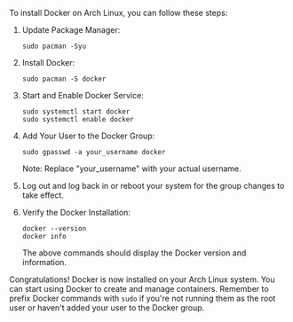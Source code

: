 To install Docker on Arch Linux, you can follow these steps:

1. Update Package Manager:
   ```
   sudo pacman -Syu
   ```

2. Install Docker:
   ```
   sudo pacman -S docker
   ```

3. Start and Enable Docker Service:
   ```
   sudo systemctl start docker
   sudo systemctl enable docker
   ```

4. Add Your User to the Docker Group:
   ```
   sudo gpasswd -a your_username docker
   ```
   Note: Replace "your_username" with your actual username.

5. Log out and log back in or reboot your system for the group changes to take effect.

6. Verify the Docker Installation:
   ```
   docker --version
   docker info
   ```

   The above commands should display the Docker version and information.

Congratulations! Docker is now installed on your Arch Linux system. You can start using Docker to create and manage containers. Remember to prefix Docker commands with `sudo` if you're not running them as the root user or haven't added your user to the Docker group.